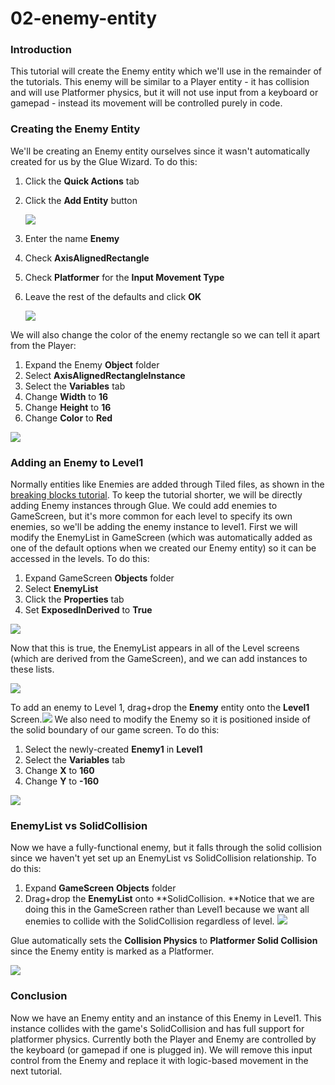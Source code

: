 # 02-enemy-entity

### Introduction

This tutorial will create the Enemy entity which we'll use in the remainder of the tutorials. This enemy will be similar to a Player entity - it has collision and will use Platformer physics, but it will not use input from a keyboard or gamepad - instead its movement will be controlled purely in code.

### Creating the Enemy Entity

We'll be creating an Enemy entity ourselves since it wasn't automatically created for us by the Glue Wizard. To do this:

1. Click the **Quick Actions** tab
2.  Click the **Add Entity** button

    ![](../../../../media/2021-04-img\_60778d5b43a87.png)
3. Enter the name **Enemy**
4. Check **AxisAlignedRectangle**
5. Check **Platformer** for the **Input Movement Type**
6.  Leave the rest of the defaults and click **OK**

    ![](../../../../media/2022-06-img\_62a0d9af55429.png)

We will also change the color of the enemy rectangle so we can tell it apart from the Player:

1. Expand the Enemy **Object** folder
2. Select **AxisAlignedRectangleInstance**
3. Select the **Variables** tab
4. Change **Width** to **16**
5. Change **Height** to **16**
6. Change **Color** to **Red**

![](../../../../media/2021-04-img\_60778f4feef7e.png)

### Adding an Enemy to Level1

Normally entities like Enemies are added through Tiled files, as shown in the [breaking blocks tutorial](../breaking-blocks.md). To keep the tutorial shorter, we will be directly adding Enemy instances through Glue. We could add enemies to GameScreen, but it's more common for each level to specify its own enemies, so we'll be adding the enemy instance to level1. First we will modify the EnemyList in GameScreen (which was automatically added as one of the default options when we created our Enemy entity) so it can be accessed in the levels. To do this:

1. Expand GameScreen **Objects** folder
2. Select **EnemyList**
3. Click the **Properties** tab
4. Set **ExposedInDerived** to **True**

![](../../../../media/2021-04-img\_607790a49c1d6.png)

Now that this is true, the EnemyList appears in all of the Level screens (which are derived from the GameScreen), and we can add instances to these lists.

![](../../../../media/2021-04-img\_607790f455d7c.png)

To add an enemy to Level 1, drag+drop the **Enemy** entity onto the **Level1** Screen.[![](../../../../media/2021-04-2021\_April\_14\_192104.gif)](../../../../media/2021-04-2021\_April\_14\_192104.gif) We also need to modify the Enemy so it is positioned inside of the solid boundary of our game screen. To do this:

1. Select the newly-created **Enemy1** in **Level1**
2. Select the **Variables** tab
3. Change **X** to **160**
4. Change **Y** to **-160**

![](../../../../media/2021-04-img\_60779420c673c.png)

### EnemyList vs SolidCollision

Now we have a fully-functional enemy, but it falls through the solid collision since we haven't yet set up an EnemyList vs SolidCollision relationship. To do this:

1. Expand **GameScreen** **Objects** folder
2. Drag+drop the **EnemyList** onto \*\*SolidCollision. \*\*Notice that we are doing this in the GameScreen rather than Level1 because we want all enemies to collide with the SolidCollision regardless of level. [![](../../../../media/2021-04-2021\_April\_14\_195924.gif)](../../../../media/2021-04-2021\_April\_14\_195924.gif)

Glue automatically sets the **Collision Physics** to **Platformer Solid Collision** since the Enemy entity is marked as a Platformer.

![](../../../../media/2021-04-img\_6077966149575.png)

### Conclusion

Now we have an Enemy entity and an instance of this Enemy in Level1. This instance collides with the game's SolidCollision and has full support for platformer physics. Currently both the Player and Enemy are controlled by the keyboard (or gamepad if one is plugged in). We will remove this input control from the Enemy and replace it with logic-based movement in the next tutorial. &#x20;
